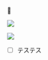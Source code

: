 🍆

[![](https://github-readme-stats.vercel.app/api?username=garypippi)](https://www.google.com/search?q=%F0%9F%8D%86)

[![](https://github-readme-stats.vercel.app/api/top-langs/?username=garypippi&layout=compact)](https://www.google.com/search?q=%F0%9F%8D%86)

- [ ] テステス
